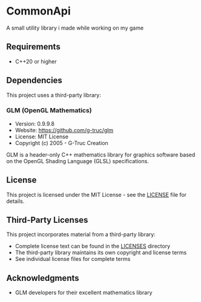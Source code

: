 # CommonApi
A small utility library i made while working on my game

## Requirements
- C++20 or higher

## Dependencies
This project uses a third-party library:

### GLM (OpenGL Mathematics)
- Version: 0.9.9.8
- Website: https://github.com/g-truc/glm
- License: MIT License
- Copyright (c) 2005 - G-Truc Creation

GLM is a header-only C++ mathematics library for graphics software based on the OpenGL Shading Language (GLSL) specifications.

## License
This project is licensed under the MIT License - see the [LICENSE](LICENSE) file for details.

## Third-Party Licenses
This project incorporates material from a third-party library:
- Complete license text can be found in the [LICENSES](LICENSES/) directory
- The third-party library maintains its own copyright and license terms
- See individual license files for complete terms

## Acknowledgments
- GLM developers for their excellent mathematics library
